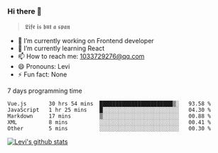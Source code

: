 ### Hi there 👋

> 𝕷𝖎𝖋𝖊 𝖎𝖘 𝖇𝖚𝖙 𝖆 𝖘𝖕𝖆𝖓

- 🔭 I’m currently working on Frontend developer
- 🌱 I’m currently learning React
- 📫 How to reach me: 1033729276@qq.com
- 😄 Pronouns: Levi
- ⚡ Fun fact: None


7 days programming time



<!--START_SECTION:waka-->
```text
Vue.js       30 hrs 54 mins  ███████████████████████▒░   93.58 % 
JavaScript   1 hr 25 mins    █░░░░░░░░░░░░░░░░░░░░░░░░   04.30 % 
Markdown     17 mins         ▒░░░░░░░░░░░░░░░░░░░░░░░░   00.88 % 
XML          8 mins          ░░░░░░░░░░░░░░░░░░░░░░░░░   00.41 % 
Other        5 mins          ░░░░░░░░░░░░░░░░░░░░░░░░░   00.30 % 
```
<!--END_SECTION:waka-->


[![Levi's github stats](https://github-readme-stats.vercel.app/api?username=chaossssss)](https://github.com/anuraghazra/github-readme-stats)
